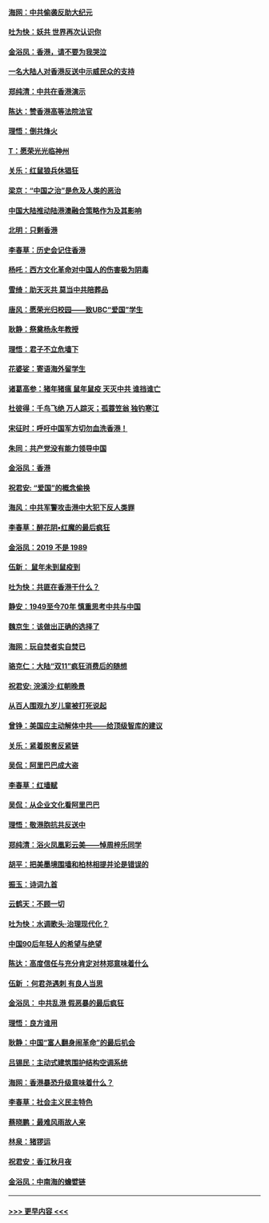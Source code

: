 #### [海网：中共偷袭反助大纪元](../pages/nsc993/n11673515.md?t=11231044) 
#### [吐为快：妖共 世界再次认识你](../pages/nsc993/n11673506.md?t=11231044) 
#### [金浴凤：香港，请不要为我哭泣](../pages/nsc993/n11673248.md?t=11231044) 
#### [一名大陆人对香港反送中示威民众的支持](../pages/nsc993/n11672615.md?t=11231044) 
#### [郑纯清：中共在香港演示](../pages/nsc993/n11670539.md?t=11231044) 
#### [陈达：赞香港高等法院法官](../pages/nsc993/n11669542.md?t=11231044) 
#### [理悟：倒共烽火](../pages/nsc993/n11668844.md?t=11231044) 
#### [T：愿荣光光临神州](../pages/nsc993/n11668421.md?t=11231044) 
#### [关乐：红鼠狼兵休猖狂](../pages/nsc993/n11668378.md?t=11231044) 
#### [梁京：“中国之治”是危及人类的恶治](../pages/nsc993/n11668328.md?t=11231044) 
#### [中国大陆推动陆港澳融合策略作为及其影响](../pages/nsc993/n11668157.md?t=11231044) 
#### [北明：只剩香港](../pages/nsc993/n11668002.md?t=11231044) 
#### [李春草：历史会记住香港](../pages/nsc993/n11667927.md?t=11231044) 
#### [杨吒：西方文化革命对中国人的伤害极为阴毒](../pages/nsc993/n11664521.md?t=11231044) 
#### [雪绮：助天灭共 莫当中共陪葬品](../pages/nsc993/n11662650.md?t=11231044) 
#### [唐风：愿荣光归校园——致UBC“爱国”学生](../pages/nsc993/n11662194.md?t=11231044) 
#### [耿静：祭奠杨永年教授](../pages/nsc993/n11662514.md?t=11231044) 
#### [理悟：君子不立危墙下](../pages/nsc993/n11662172.md?t=11231044) 
#### [花婆娑：寄语海外留学生](../pages/nsc993/n11662121.md?t=11231044) 
#### [诸葛高参：猪年猪瘟 鼠年鼠疫 天灭中共 谁挡谁亡](../pages/nsc993/n11661980.md?t=11231044) 
#### [杜彼得：千鸟飞绝 万人踪灭；孤蓑笠翁 独钓寒江](../pages/nsc993/n11661170.md?t=11231044) 
#### [宋征时：呼吁中国军方切勿血洗香港！](../pages/nsc993/n11415318.md?t=11231044) 
#### [朱同：共产党没有能力领导中国](../pages/nsc993/n11660421.md?t=11231044) 
#### [金浴凤：香港](../pages/nsc993/n11660419.md?t=11231044) 
#### [祝君安: “爱国”的概念偷换](../pages/nsc993/n11659706.md?t=11231044) 
#### [海风：中共军警攻击港中大犯下反人类罪](../pages/nsc993/n11659632.md?t=11231044) 
#### [李春草：醉花阴•红魔的最后疯狂](../pages/nsc993/n11659287.md?t=11231044) 
#### [金浴凤：2019 不是 1989](../pages/nsc993/n11657663.md?t=11231044) 
#### [伍新： 鼠年未到鼠疫到](../pages/nsc993/n11655098.md?t=11231044) 
#### [吐为快：共匪在香港干什么？](../pages/nsc993/n11654891.md?t=11231044) 
#### [静安：1949至今70年 慎重思考中共与中国](../pages/nsc993/n11651244.md?t=11231044) 
#### [魏京生：该做出正确的选择了](../pages/nsc993/n11653084.md?t=11231044) 
#### [海网：玩自焚者实自焚已](../pages/nsc993/n11652423.md?t=11231044) 
#### [骆克仁：大陆“双11”疯狂消费后的随想](../pages/nsc993/n11652305.md?t=11231044) 
#### [祝君安: 浣溪沙·红朝晚景](../pages/nsc993/n11652258.md?t=11231044) 
#### [从百人围观九岁儿童被打死说起](../pages/nsc993/n11651030.md?t=11231044) 
#### [曾铮：美国应主动解体中共——给顶级智库的建议](../pages/nsc993/n11649888.md?t=11231044) 
#### [关乐：紧着脱套反紧链](../pages/nsc993/n11649069.md?t=11231044) 
#### [吴侃：阿里巴巴成大盗](../pages/nsc993/n11645523.md?t=11231044) 
#### [李春草：红墙赋](../pages/nsc993/n11646389.md?t=11231044) 
#### [吴侃：从企业文化看阿里巴巴](../pages/nsc993/n11645476.md?t=11231044) 
#### [理悟：敬港胞抗共反送中](../pages/nsc993/n11645466.md?t=11231044) 
#### [郑纯清：浴火凤凰彩云美——悼周梓乐同学](../pages/nsc993/n11645155.md?t=11231044) 
#### [胡平：把美墨境围墙和柏林相提并论是错误的](../pages/nsc993/n11645134.md?t=11231044) 
#### [振玉：诗词九首](../pages/nsc993/n11644081.md?t=11231044) 
#### [云鹤天：不顾一切](../pages/nsc993/n11643508.md?t=11231044) 
#### [吐为快：水调歌头·治理现代化？](../pages/nsc993/n11643485.md?t=11231044) 
#### [中国90后年轻人的希望与绝望](../pages/nsc993/n11642317.md?t=11231044) 
#### [陈达：高度信任与充分肯定对林郑意味着什么](../pages/nsc993/n11641441.md?t=11231044) 
#### [伍新 ：何君尧遇刺 有良人当思](../pages/nsc993/n11641503.md?t=11231044) 
#### [金浴凤： 中共乱港  假恶暴的最后疯狂](../pages/nsc993/n11641495.md?t=11231044) 
#### [理悟：良方谁用](../pages/nsc993/n11641463.md?t=11231044) 
#### [耿静：中国“富人翻身闹革命”的最后机会](../pages/nsc993/n11640655.md?t=11231044) 
#### [吕锡民：主动式建筑围护结构空调系统](../pages/nsc993/n11640168.md?t=11231044) 
#### [海网：香港暴恐升级意味着什么？](../pages/nsc993/n11635904.md?t=11231044) 
#### [李春草：社会主义民主特色](../pages/nsc993/n11634657.md?t=11231044) 
#### [蔡晓鹏：最难风雨故人来](../pages/nsc993/n11633145.md?t=11231044) 
#### [林泉：猪猡运](../pages/nsc993/n11631469.md?t=11231044) 
#### [祝君安：香江秋月夜](../pages/nsc993/n11631440.md?t=11231044) 
#### [金浴凤：中南海的蟾嬖链](../pages/nsc993/n11631290.md?t=11231044) 

----
#### [ >>> 更早内容 <<< ](../indexes/nsc993-earlier.md)
